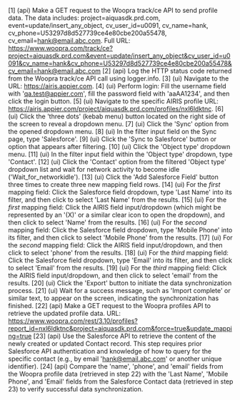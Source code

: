 [1] (api) Make a GET request to the Woopra track/ce API to send profile data. The data includes: project=aiquasdk.prd.com, event=update/insert_any_object, cv_user_id=u0091, cv_name=hank, cv_phone=U53297d8d527739ce4e80cbe200a55478, cv_email=hank@email.abc.com. Full URL: https://www.woopra.com/track/ce?project=aiquasdk.prd.com&event=update/insert_any_object&cv_user_id=u0091&cv_name=hank&cv_phone=U53297d8d527739ce4e80cbe200a55478&cv_email=hank@email.abc.com
[2] (api) Log the HTTP status code returned from the Woopra track/ce API call using logger.info.
[3] (ui) Navigate to the URL: https://airis.appier.com.
[4] (ui) Perform login: Fill the username field with 'qa.test@appier.com', fill the password field with 'aaAA1234', and then click the login button.
[5] (ui) Navigate to the specific AIRIS profile URL: https://airis.appier.com/project/aiquasdk.prd.com/profiles/nxl6ldktnc.
[6] (ui) Click the 'three dots' (kebab menu) button located on the right side of the screen to reveal a dropdown menu.
[7] (ui) Click the 'Sync' option from the opened dropdown menu.
[8] (ui) In the filter input field on the Sync page, type 'Salesforce'.
[9] (ui) Click the 'Sync to Salesforce' button or option that appears after filtering.
[10] (ui) Click the 'Object type' dropdown menu.
[11] (ui) In the filter input field within the 'Object type' dropdown, type 'Contact'.
[12] (ui) Click the 'Contact' option from the filtered 'Object type' dropdown list and wait for network activity to become idle ('Wait_for_networkidle').
[13] (ui) Click the 'Add Salesforce Field' button three times to create three new mapping field rows.
[14] (ui) For the *first* mapping field: Click the Salesforce field dropdown, type 'Last Name' into its filter, and then click to select 'Last Name' from the results.
[15] (ui) For the *first* mapping field: Click the AIRIS field input/dropdown (which might be represented by an '(X)' or a similar clear icon to open the dropdown), and then click to select 'Name' from the results.
[16] (ui) For the *second* mapping field: Click the Salesforce field dropdown, type 'Mobile Phone' into its filter, and then click to select 'Mobile Phone' from the results.
[17] (ui) For the *second* mapping field: Click the AIRIS field input/dropdown, and then click to select 'phone' from the results.
[18] (ui) For the *third* mapping field: Click the Salesforce field dropdown, type 'Email' into its filter, and then click to select 'Email' from the results.
[19] (ui) For the *third* mapping field: Click the AIRIS field input/dropdown, and then click to select 'email' from the results.
[20] (ui) Click the 'Export' button to initiate the data synchronization process.
[21] (ui) Wait for a success message, such as 'Import complete' or similar text, to appear on the screen, indicating the synchronization has finished.
[22] (api) Make a GET request to the Woopra profiles API to retrieve the updated profile data. URL: https://www.woopra.com/rest/3.10/profiles?report_id=nxl6ldktnc&project=aiquasdk.prd.com&force=true&update_mapping=true
[23] (api) Use the Salesforce API to retrieve the content of the newly created or updated Contact record. This step requires prior Salesforce API authentication and knowledge of how to query for the specific contact (e.g., by email 'hank@email.abc.com' or another unique identifier).
[24] (api) Compare the 'name', 'phone', and 'email' fields from the Woopra profile data (retrieved in step 22) with the 'Last Name', 'Mobile Phone', and 'Email' fields from the Salesforce Contact data (retrieved in step 23) to verify successful data synchronization.
